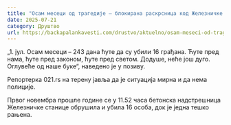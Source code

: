 ```yaml
---
title: "Осам месеци од трагедије – блокирана раскрсница код Железничке станице"
date: 2025-07-21
category: Друштво
url: https://backapalankavesti.com/drustvo/aktuelno/osam-meseci-od-tragedije-blokirana-raskrsnica-kod-zeleznicke-stanice/
---
```


„1. јул. Осам месеци – 243 дана ћуте да су убили 16 грађана. Ћуте пред нама, ћуте пред законом, ћуте пред светом. Додуше, неће још дуго. Оглувеће од наше буке“, наведено је у позиву.

Репортерка 021.rs на терену јавља да је ситуација мирна и да нема полиције.

Првог новембра прошле године се у 11.52 часа бетонска надстрешница Железничке станице обрушила и убила 16 особа, док је једна тешко рањена.
